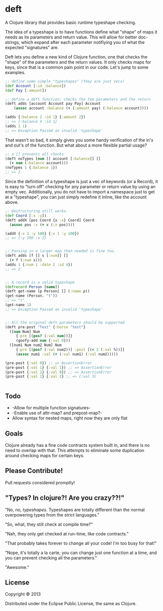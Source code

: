 # deft

A Clojure library that provides basic runtime typeshape checking.

The idea of a typeshape is to have functions define what "shape" of maps it needs as its parameters and return value. This will allow for better doc-strings, which expand after each parameter notifiying you of what the expected "signatures" are.

Deft lets you define a new kind of Clojure function, one that checks the "shape" of the parameters and the return values. It only checks maps for keys, since that is a common pain point in our code. Let's jump to some examples.

```clojure
;; define some simple "typeshapes" (they are just vecs)
(def Account [:id :balance])
(def Pay [:amount])

;; define a deft function: checks the two parameters and the return 
(deft adds [account Account pay Pay] Account
    (assoc account :balance (+ (:amount pay) (:balance account))))

(adds {:balance 2 :id 1} {:amount 2})
;; => {:balance 4 :id 1}
(adds 1 1)
;; => Exception Passed an invalid 'typeshape'

```

That wasn't so bad, it simply gives you some handy verification of the in's and out's of the function. But what about a more flexible partial usage?

```clojure
;; a [] prevents all checks
(deft noTypes [num [] account [:balance]] []
  (+ num (:balance account)))
(noTypes 1 {:balance 1})
;; => 2

```

Since the definition of a typeshape is just a vec of keywords (or a Record), it is easy to "turn off" checking for any parameter or return value by using an empty vec. Additionally, you do not have to import a namespace just to get at a "typeshape", you can just simply redefine it inline, like the account above.


```clojure
;; Destructuring still works.
(def Coord [:x :y])
(deft addX [pos Coord {x :x} Coord] Coord 
  (assoc pos :x (+ x (:x pos))))

(addX {:x 1 :y 100} {:x 1 :y 100})
;; => {:y 100 :x 2}


;; Passing in a larger map than needed is fine too.
(deft adds [f [] s [:num]] []
  (+ f (:num s)))
(adds 1 {:num 1 :date 2 :id 4})
;; => 2


;; A record is a valid typeshape
(defrecord Person [name])
(deft get-name [p Person] [] (:name p))
(get-name (Person. "t"))
;; => "t"
(get-name 1)
;; => Exception Passed an invalid 'typeshape'


;; All the original defn parameters should be supported
(deft pre-post "Test" {:horse "test"}
  ([num Num] Num
     {:pre [(pos? (:val num))]}
     (goofy-add num {:val 0}))
  ([num1 Num num2 Num] Num
     {:pre [(pos? (:val num2))] :post [(< 2 (:val %))]}
     (assoc num1 :val (+ (:val num1) (:val num2)))))

(pre-post {:val 0}) ;; => AssertionError
(pre-post {:val 1} {:val 1}) ;; => AssertionError
(pre-post {:val 1} {:val 0}) ;; => AssertionError
(pre-post {:val 1} {:val 2} ;; => {:val 3}



```

## Todo

* -Allow for multiple function signatures-
* -Enable use of attr-map? and prepost-map?-
* Allow syntax for nested maps, right now they are only flat

## Goals

Clojure already has a fine code contracts system built in, and there is no need to overlap with that. This attempts to eliminate some duplication around checking maps for certain keys. 

## Please Contribute!

Pull requests considered promptly!

## "Types? In clojure?! Are you crazy??!"

"No, no, _typeshapes_. Typeshapes are totally different than the normal overpowering types from the strict languages."

"So, what, they still check at compile time?"

"Nah, they only get checked at run-time, like code contracts."

"That probably takes forever to change all your code! I'm too busy for that!"

"Nope, it's totally a la carte, you can change just one function at a time, and you can prevent checking all the parameters."

"Awesome."

## License

Copyright © 2013

Distributed under the Eclipse Public License, the same as Clojure.
